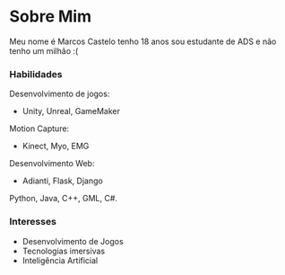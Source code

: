 # Sobre Mim

Meu nome é Marcos Castelo tenho 18 anos sou estudante de ADS e não tenho um milhão :(

### Habilidades

Desenvolvimento de jogos: 
 - Unity, Unreal, GameMaker

Motion Capture:
 - Kinect, Myo, EMG
 
 Desenvolvimento Web:
  - Adianti, Flask, Django

Python, Java, C++, GML, C#.

### Interesses
- Desenvolvimento de Jogos
- Tecnologias imersivas
- Inteligência Artificial
